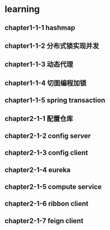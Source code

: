 # learning
## chapter1-1-1 hashmap
## chapter1-1-2 分布式锁实现并发
## chapter1-1-3 动态代理
## chapter1-1-4 切面编程加锁
## chapter1-1-5 spring transaction
## chapter2-1-1 配置仓库
## chapter2-1-2 config server
## chapter2-1-3 config client
## chapter2-1-4 eureka
## chapter2-1-5 compute service
## chapter2-1-6 ribbon client
## chapter2-1-7 feign client